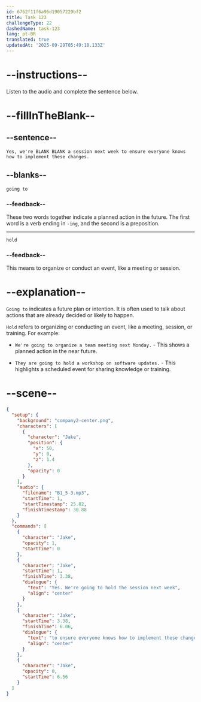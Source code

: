 ```yaml
---
id: 6762f11f6a96d19057229bf2
title: Task 123
challengeType: 22
dashedName: task-123
lang: pt-BR
translated: true
updatedAt: '2025-09-29T05:49:18.133Z'
---
```

<!-- (Audio) Jake: Yes, we're going to hold a session next week to ensure everyone knows how to implement these changes. -->

# --instructions--

Listen to the audio and complete the sentence below.

# --fillInTheBlank--

## --sentence--

`Yes, we're BLANK BLANK a session next week to ensure everyone knows how to implement these changes.`

## --blanks--

`going to`

### --feedback--

These two words together indicate a planned action in the future. The first word is a verb ending in `-ing`, and the second is a preposition.

---

`hold`

### --feedback--

This means to organize or conduct an event, like a meeting or session.

# --explanation--

`Going to` indicates a future plan or intention. It is often used to talk about actions that are already decided or likely to happen.  

`Hold` refers to organizing or conducting an event, like a meeting, session, or training. For example:  

- `We're going to organize a team meeting next Monday.` - This shows a planned action in the near future. 

- `They are going to hold a workshop on software updates.` - This highlights a scheduled event for sharing knowledge or training.

# --scene--

```json
{
  "setup": {
    "background": "company2-center.png",
    "characters": [
      {
        "character": "Jake",
        "position": {
          "x": 50,
          "y": 0,
          "z": 1.4
        },
        "opacity": 0
      }
    ],
    "audio": {
      "filename": "B1_5-3.mp3",
      "startTime": 1,
      "startTimestamp": 25.82,
      "finishTimestamp": 30.88
    }
  },
  "commands": [
    {
      "character": "Jake",
      "opacity": 1,
      "startTime": 0
    },
    {
      "character": "Jake",
      "startTime": 1,
      "finishTime": 3.38,
      "dialogue": {
        "text": "Yes. We're going to hold the session next week",
        "align": "center"
      }
    },
    {
      "character": "Jake",
      "startTime": 3.38,
      "finishTime": 6.06,
      "dialogue": {
        "text": "to ensure everyone knows how to implement these changes.",
        "align": "center"
      }
    },
    {
      "character": "Jake",
      "opacity": 0,
      "startTime": 6.56
    }
  ]
}
```
